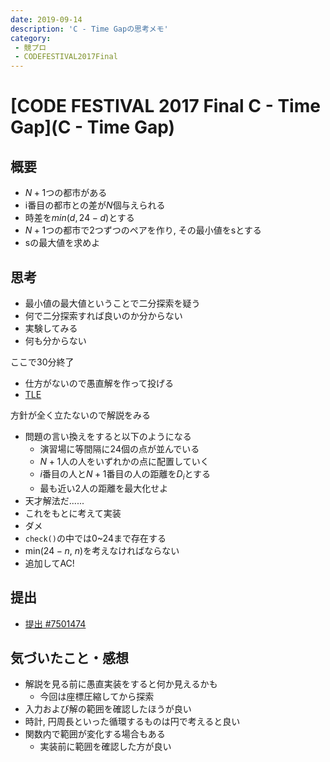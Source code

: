 ```yaml
---
date: 2019-09-14
description: 'C - Time Gapの思考メモ'
category:
 - 競プロ
 - CODEFESTIVAL2017Final
---
```


# [CODE FESTIVAL 2017 Final C - Time Gap](C - Time Gap)
## 概要
 - $N+1$つの都市がある
 - i番目の都市との差が$N$個与えられる
 - 時差を$min(d, 24-d)$とする
 - $N+1$つの都市で2つずつのペアを作り, その最小値をsとする
 - sの最大値を求めよ

## 思考
 - 最小値の最大値ということで二分探索を疑う
 - 何で二分探索すれば良いのか分からない
 - 実験してみる
 - 何も分からない

ここで30分終了

 - 仕方がないので愚直解を作って投げる
 - [TLE](https://atcoder.jp/contests/cf17-final/submissions/7489997)

方針が全く立たないので解説をみる

 - 問題の言い換えをすると以下のようになる
   - 演習場に等間隔に24個の点が並んでいる
   - $N+1$人の人をいずれかの点に配置していく
   - $i$番目の人と$N+1$番目の人の距離を$D_i$とする
   - 最も近い2人の距離を最大化せよ
 - 天才解法だ......
 - これをもとに考えて実装
 - ダメ
 - `check()`の中では$0$~$24$まで存在する
 - min($24-n$, $n$)を考えなければならない
 - 追加してAC!

## 提出
 - [提出 #7501474](https://atcoder.jp/contests/cf17-final/submissions/7501474)

## 気づいたこと・感想
 - 解説を見る前に愚直実装をすると何か見えるかも
   - 今回は座標圧縮してから探索
 - 入力および解の範囲を確認したほうが良い
 - 時計, 円周長といった循環するものは円で考えると良い
 - 関数内で範囲が変化する場合もある
   - 実装前に範囲を確認した方が良い